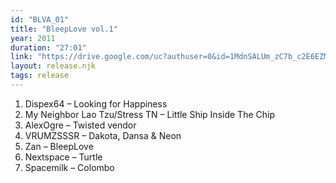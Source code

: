 ```yaml
---
id: "BLVA_01"
title: "BleepLove vol.1"
year: 2011
duration: "27:01"
link: "https://drive.google.com/uc?authuser=0&id=1MdnSALUm_zC7b_c2E6EZMRmVr9RZzit5&export=download"
layout: release.njk
tags: release
---
```


01. Dispex64 – Looking for Happiness
02. My Neighbor Lao Tzu/Stress TN – Little Ship Inside The Chip
03. AlexOgre – Twisted vendor
04. VRUMZSSSR – Dakota, Dansa & Neon
05. Zan – BleepLove
06. Nextspace – Turtle
07. Spacemilk – Colombo
